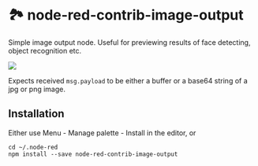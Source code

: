# 🏞 node-red-contrib-image-output

Simple image output node. Useful for previewing results of face detecting, object recognition etc.

![](https://raw.githubusercontent.com/rikukissa/node-red-contrib-image-output/master/.github/preview.png)

Expects received `msg.payload` to be either a buffer or a base64 string of a jpg or png image.

## Installation

Either use Menu - Manage palette - Install in the editor, or

```
cd ~/.node-red
npm install --save node-red-contrib-image-output
```
